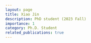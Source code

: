 ```yaml
---
layout: page
title: Xiao Jin
description: PhD student (2023 Fall)
importance: 1
category: Ph.D. Student
related_publications: true
---
```

